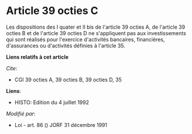 # Article 39 octies C

Les dispositions des I quater et II bis de l'article 39 octies A, de l'article 39 octies B et de l'article 39 octies D ne
s'appliquent pas aux investissements qui sont réalisés pour l'exercice d'activités bancaires, financières, d'assurances ou
d'activités définies à l'article 35.

**Liens relatifs à cet article**

_Cite_:

  - CGI 39 octies A, 39 octies B, 39 octies D, 35

**Liens**:

  - HISTO: Edition du 4 juillet 1992

_Modifié par_:

  - Loi - art. 86 () JORF 31 décembre 1991
